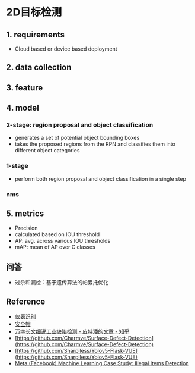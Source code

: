 # 2D目标检测

## 1. requirements
- Cloud based or device based deployment


## 2. data collection


## 3. feature


## 4. model

### 2-stage: region proposal and object classification
- generates a set of potential object bounding boxes
- takes the proposed regions from the RPN and classifies them into different object categories


### 1-stage
- perform both region proposal and object classification in a single step


### nms


## 5. metrics
- Precision
- calculated based on IOU threshold
- AP: avg. across various IOU thresholds
- mAP: mean of AP over C classes


## 问答
- 过杀和漏检：基于遗传算法的帕累托优化


## Reference
- [仪表识别](https://github.com/hjptriplebee/meterReader)
- [安全帽](https://github.com/PeterH0323/Smart_Construction)
- [万字长文细说工业缺陷检测 - 皮特潘的文章 - 知乎](https://zhuanlan.zhihu.com/p/375828501)
- [https://github.com/Charmve/Surface-Defect-Detection](https://github.com/Charmve/Surface-Defect-Detection)
- [https://github.com/Sharpiless/Yolov5-Flask-VUE](https://github.com/Sharpiless/Yolov5-Flask-VUE)
- [Meta (Facebook) Machine Learning Case Study: Illegal Items Detection](https://jayfeng.medium.com/meta-facebook-machine-learning-case-study-illegal-items-detection-b5e5a4e8afd0)
